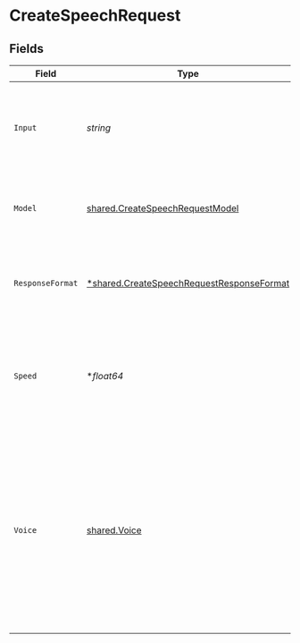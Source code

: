 # CreateSpeechRequest


## Fields

| Field                                                                                                                                                                                                                                    | Type                                                                                                                                                                                                                                     | Required                                                                                                                                                                                                                                 | Description                                                                                                                                                                                                                              |
| ---------------------------------------------------------------------------------------------------------------------------------------------------------------------------------------------------------------------------------------- | ---------------------------------------------------------------------------------------------------------------------------------------------------------------------------------------------------------------------------------------- | ---------------------------------------------------------------------------------------------------------------------------------------------------------------------------------------------------------------------------------------- | ---------------------------------------------------------------------------------------------------------------------------------------------------------------------------------------------------------------------------------------- |
| `Input`                                                                                                                                                                                                                                  | *string*                                                                                                                                                                                                                                 | :heavy_check_mark:                                                                                                                                                                                                                       | The text to generate audio for. The maximum length is 4096 characters.                                                                                                                                                                   |
| `Model`                                                                                                                                                                                                                                  | [shared.CreateSpeechRequestModel](../../../pkg/models/shared/createspeechrequestmodel.md)                                                                                                                                                | :heavy_check_mark:                                                                                                                                                                                                                       | One of the available [TTS models](/docs/models/tts): `tts-1` or `tts-1-hd`<br/>                                                                                                                                                          |
| `ResponseFormat`                                                                                                                                                                                                                         | [*shared.CreateSpeechRequestResponseFormat](../../../pkg/models/shared/createspeechrequestresponseformat.md)                                                                                                                             | :heavy_minus_sign:                                                                                                                                                                                                                       | The format to audio in. Supported formats are `mp3`, `opus`, `aac`, and `flac`.                                                                                                                                                          |
| `Speed`                                                                                                                                                                                                                                  | **float64*                                                                                                                                                                                                                               | :heavy_minus_sign:                                                                                                                                                                                                                       | The speed of the generated audio. Select a value from `0.25` to `4.0`. `1.0` is the default.                                                                                                                                             |
| `Voice`                                                                                                                                                                                                                                  | [shared.Voice](../../../pkg/models/shared/voice.md)                                                                                                                                                                                      | :heavy_check_mark:                                                                                                                                                                                                                       | The voice to use when generating the audio. Supported voices are `alloy`, `echo`, `fable`, `onyx`, `nova`, and `shimmer`. Previews of the voices are available in the [Text to speech guide](/docs/guides/text-to-speech/voice-options). |
